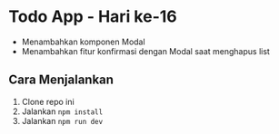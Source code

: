 # Todo App - Hari ke-16

- Menambahkan komponen Modal
- Menambahkan fitur konfirmasi dengan Modal saat menghapus list

## Cara Menjalankan

1. Clone repo ini
2. Jalankan `npm install`
3. Jalankan `npm run dev`